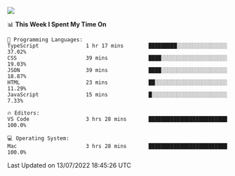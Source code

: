 ![](http://github-profile-summary-cards.vercel.app/api/cards/profile-details?username=kok-s0s&theme=vue)

<!--START_SECTION:waka-->
📊 **This Week I Spent My Time On** 

```text
💬 Programming Languages: 
TypeScript               1 hr 17 mins        █████████░░░░░░░░░░░░░░░░   37.02% 
CSS                      39 mins             ████░░░░░░░░░░░░░░░░░░░░░   19.03% 
JSON                     39 mins             ████░░░░░░░░░░░░░░░░░░░░░   18.87% 
HTML                     23 mins             ██░░░░░░░░░░░░░░░░░░░░░░░   11.29% 
JavaScript               15 mins             █░░░░░░░░░░░░░░░░░░░░░░░░   7.33%

🔥 Editors: 
VS Code                  3 hrs 28 mins       █████████████████████████   100.0%

💻 Operating System: 
Mac                      3 hrs 28 mins       █████████████████████████   100.0%

```


 Last Updated on 13/07/2022 18:45:26 UTC
<!--END_SECTION:waka-->
